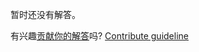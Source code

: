 
暂时还没有解答。

有兴趣[贡献你的解答](https://github.com/BFEdev/BFE.dev-solutions/blob/main/css/truncate-text-in-multiple-lines-with-ellipsis_zh.md)吗? [Contribute guideline](https://github.com/BFEdev/BFE.dev-solutions#how-to-contribute)

